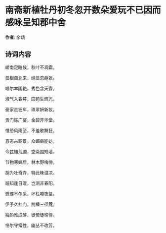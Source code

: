 # 南斋新植牡丹初冬忽开数朵爱玩不已因而感咏呈知郡中舍

**作者**: 余靖

## 诗词内容

峤南足暄候，秋叶不凋霜。

孤根自北来，绣蘂忽葩张。

嗟尔本国艳，秀色含天香。

淑气入春萼，园苑生辉光。

豪家走钿车，珠翠妍新妆。

贵门陈广宴，金碧开华堂。

惟恐风雨至，不羞歌舞狂。

意态占韶景，众媚曷能妨。

今兹植荒圃，空斋围短墙。

节物寒蝉后，林木野梅傍。

胡为吐奇卉，特此昧温凉。

祇知逢日暖，岂测非春阳。

蜂蝶不尔采，坏栏啼夜螀。

伊予久杜门，荆榛三径荒。

独酌难成醉，徙倚徒徬徨。

怜尔守常性，幽丛不改芳。


